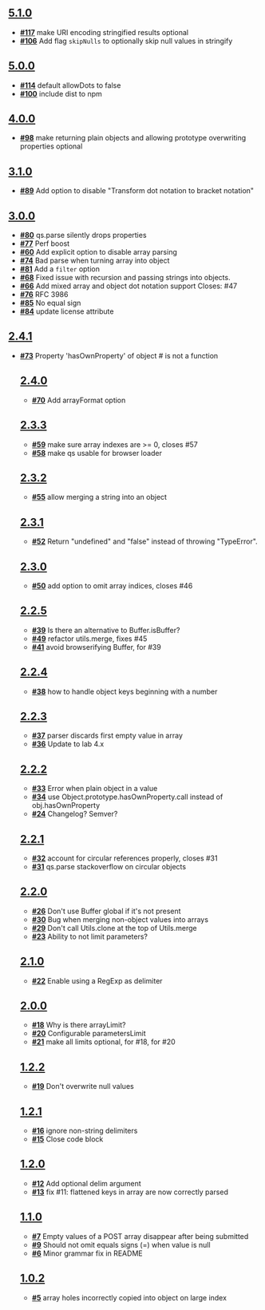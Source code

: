 

























<extoc></extoc>

## [**5.1.0**](https://github.com/hapijs/qs/issues?milestone=29&state=open)
- [**#117**](https://github.com/hapijs/qs/issues/117) make URI encoding stringified results optional
- [**#106**](https://github.com/hapijs/qs/issues/106) Add flag `skipNulls` to optionally skip null values in stringify

## [**5.0.0**](https://github.com/hapijs/qs/issues?milestone=28&state=closed)
- [**#114**](https://github.com/hapijs/qs/issues/114) default allowDots to false
- [**#100**](https://github.com/hapijs/qs/issues/100) include dist to npm

## [**4.0.0**](https://github.com/hapijs/qs/issues?milestone=26&state=closed)
- [**#98**](https://github.com/hapijs/qs/issues/98) make returning plain objects and allowing prototype overwriting properties optional

## [**3.1.0**](https://github.com/hapijs/qs/issues?milestone=24&state=closed)
- [**#89**](https://github.com/hapijs/qs/issues/89) Add option to disable "Transform dot notation to bracket notation"

## [**3.0.0**](https://github.com/hapijs/qs/issues?milestone=23&state=closed)
- [**#80**](https://github.com/hapijs/qs/issues/80) qs.parse silently drops properties
- [**#77**](https://github.com/hapijs/qs/issues/77) Perf boost
- [**#60**](https://github.com/hapijs/qs/issues/60) Add explicit option to disable array parsing
- [**#74**](https://github.com/hapijs/qs/issues/74) Bad parse when turning array into object
- [**#81**](https://github.com/hapijs/qs/issues/81) Add a `filter` option
- [**#68**](https://github.com/hapijs/qs/issues/68) Fixed issue with recursion and passing strings into objects.
- [**#66**](https://github.com/hapijs/qs/issues/66) Add mixed array and object dot notation support Closes: #47
- [**#76**](https://github.com/hapijs/qs/issues/76) RFC 3986
- [**#85**](https://github.com/hapijs/qs/issues/85) No equal sign
- [**#84**](https://github.com/hapijs/qs/issues/84) update license attribute

## [**2.4.1**](https://github.com/hapijs/qs/issues?milestone=20&state=closed)
- [**#73**](https://github.com/hapijs/qs/issues/73) Property 'hasOwnProperty' of object #<Object> is not a function

## [**2.4.0**](https://github.com/hapijs/qs/issues?milestone=19&state=closed)
- [**#70**](https://github.com/hapijs/qs/issues/70) Add arrayFormat option

## [**2.3.3**](https://github.com/hapijs/qs/issues?milestone=18&state=closed)
- [**#59**](https://github.com/hapijs/qs/issues/59) make sure array indexes are >= 0, closes #57
- [**#58**](https://github.com/hapijs/qs/issues/58) make qs usable for browser loader

## [**2.3.2**](https://github.com/hapijs/qs/issues?milestone=17&state=closed)
- [**#55**](https://github.com/hapijs/qs/issues/55) allow merging a string into an object

## [**2.3.1**](https://github.com/hapijs/qs/issues?milestone=16&state=closed)
- [**#52**](https://github.com/hapijs/qs/issues/52) Return "undefined" and "false" instead of throwing "TypeError".

## [**2.3.0**](https://github.com/hapijs/qs/issues?milestone=15&state=closed)
- [**#50**](https://github.com/hapijs/qs/issues/50) add option to omit array indices, closes #46

## [**2.2.5**](https://github.com/hapijs/qs/issues?milestone=14&state=closed)
- [**#39**](https://github.com/hapijs/qs/issues/39) Is there an alternative to Buffer.isBuffer?
- [**#49**](https://github.com/hapijs/qs/issues/49) refactor utils.merge, fixes #45
- [**#41**](https://github.com/hapijs/qs/issues/41) avoid browserifying Buffer, for #39

## [**2.2.4**](https://github.com/hapijs/qs/issues?milestone=13&state=closed)
- [**#38**](https://github.com/hapijs/qs/issues/38) how to handle object keys beginning with a number

## [**2.2.3**](https://github.com/hapijs/qs/issues?milestone=12&state=closed)
- [**#37**](https://github.com/hapijs/qs/issues/37) parser discards first empty value in array
- [**#36**](https://github.com/hapijs/qs/issues/36) Update to lab 4.x

## [**2.2.2**](https://github.com/hapijs/qs/issues?milestone=11&state=closed)
- [**#33**](https://github.com/hapijs/qs/issues/33) Error when plain object in a value
- [**#34**](https://github.com/hapijs/qs/issues/34) use Object.prototype.hasOwnProperty.call instead of obj.hasOwnProperty
- [**#24**](https://github.com/hapijs/qs/issues/24) Changelog? Semver?

## [**2.2.1**](https://github.com/hapijs/qs/issues?milestone=10&state=closed)
- [**#32**](https://github.com/hapijs/qs/issues/32) account for circular references properly, closes #31
- [**#31**](https://github.com/hapijs/qs/issues/31) qs.parse stackoverflow on circular objects

## [**2.2.0**](https://github.com/hapijs/qs/issues?milestone=9&state=closed)
- [**#26**](https://github.com/hapijs/qs/issues/26) Don't use Buffer global if it's not present
- [**#30**](https://github.com/hapijs/qs/issues/30) Bug when merging non-object values into arrays
- [**#29**](https://github.com/hapijs/qs/issues/29) Don't call Utils.clone at the top of Utils.merge
- [**#23**](https://github.com/hapijs/qs/issues/23) Ability to not limit parameters?

## [**2.1.0**](https://github.com/hapijs/qs/issues?milestone=8&state=closed)
- [**#22**](https://github.com/hapijs/qs/issues/22) Enable using a RegExp as delimiter

## [**2.0.0**](https://github.com/hapijs/qs/issues?milestone=7&state=closed)
- [**#18**](https://github.com/hapijs/qs/issues/18) Why is there arrayLimit?
- [**#20**](https://github.com/hapijs/qs/issues/20) Configurable parametersLimit
- [**#21**](https://github.com/hapijs/qs/issues/21) make all limits optional, for #18, for #20

## [**1.2.2**](https://github.com/hapijs/qs/issues?milestone=6&state=closed)
- [**#19**](https://github.com/hapijs/qs/issues/19) Don't overwrite null values

## [**1.2.1**](https://github.com/hapijs/qs/issues?milestone=5&state=closed)
- [**#16**](https://github.com/hapijs/qs/issues/16) ignore non-string delimiters
- [**#15**](https://github.com/hapijs/qs/issues/15) Close code block

## [**1.2.0**](https://github.com/hapijs/qs/issues?milestone=4&state=closed)
- [**#12**](https://github.com/hapijs/qs/issues/12) Add optional delim argument
- [**#13**](https://github.com/hapijs/qs/issues/13) fix #11: flattened keys in array are now correctly parsed

## [**1.1.0**](https://github.com/hapijs/qs/issues?milestone=3&state=closed)
- [**#7**](https://github.com/hapijs/qs/issues/7) Empty values of a POST array disappear after being submitted
- [**#9**](https://github.com/hapijs/qs/issues/9) Should not omit equals signs (=) when value is null
- [**#6**](https://github.com/hapijs/qs/issues/6) Minor grammar fix in README

## [**1.0.2**](https://github.com/hapijs/qs/issues?milestone=2&state=closed)
- [**#5**](https://github.com/hapijs/qs/issues/5) array holes incorrectly copied into object on large index
